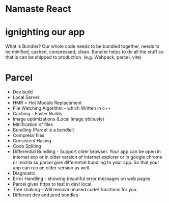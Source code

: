# Namaste React

# ignighting our app

What is Bundler?
Our whole code needs to be bundled together, needs to be minified, cashed, compressed, clean. Bundler helps to do all the stuff so that is can be shipped to production. (e.g. Webpack, parcel, vite)


# Parcel
- Dev build
- Local Server
- HMR = Hot Module Replacement
- File Watching Algotithm - which Written in c++
- Caching - Faster Builds
- Image optimizations (Local Image obiously)
- Minification of files
- Bundling (Parcel is a bundler)
- Compress files
- Consistent Hasing
- Code Spliting
- Differential Bundling - Support older browser. Your app can be open in internet exp or in older version of internet explorer or in google chrome or mozila so parcel give differential bundling to your app. So that your app can run on older version as well.
- Diagnostic
- Error Handling - showing beautiful error messages on web pages
- Parcel gives https to test in dev/ local.
- Tree shaking - Will remove unused code/ functions for you.
- Different dev and prod bundles
